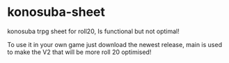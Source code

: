 # konosuba-sheet
konosuba trpg sheet for roll20,
Is functional but not optimal!

To use it in your own game just download the newest release,
main is used to make the V2 that will be more roll 20 optimised!

